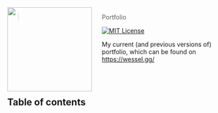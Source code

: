 <!---
To update:
  project.
    master        - The master org or user of the repo
    linter        - The linter used for the project
    name          - Project name
    lang          - The (primary) programming language used
    logo          - Project logo
    contact       - All ways to contact for any inqueries
    reviewers     - A list of users to auto-assign to issues and features
  info.
    toc           - Table of Contents of README
    desc          - Small project description
    badges        - Any extra badges
  setup.
    prerequisites - The prerequisites needed to run the project
    install       - Command for initial installation
    test          - Command for running tests
  tree.
    parts         - All individual parts of the project
--->
<img src="https://wessel.gg/static/img/logo.svg" align="left" width="192px" height="192px"/>
<img align="left" width="0" height="192px" hspace="10"/>

> Portfolio

[![MIT License](https://img.shields.io/badge/license-MIT-007EC7.svg?style=flat-square)](/LICENSE)

My current (and previous versions of) portfolio, which can be found on https://wessel.gg/

<br><br>

<!---
Example table of contents:
* header
  * sub header
--->
## Table of contents

